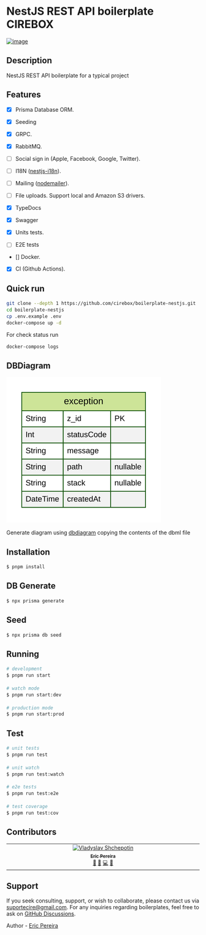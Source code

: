 # NestJS REST API boilerplate CIREBOX

[![image](https://github.com/brocoders/nestjs-boilerplate/assets/72293912/197da43e-02f4-4895-8d3e-b7a42a591c26)](https://github.com/new?template_name=boilerplate-nestjs&template_owner=cirebox)

## Description
NestJS REST API boilerplate for a typical project
## Features
- [x] Prisma Database ORM.
- [x] Seeding

- [x] GRPC.
- [x] RabbitMQ.
- [ ] Social sign in (Apple, Facebook, Google, Twitter).
- [ ] I18N ([nestjs-i18n](https://www.npmjs.com/package/nestjs-i18n)).
- [ ] Mailing ([nodemailer](https://www.npmjs.com/package/nodemailer)).
- [ ] File uploads. Support local and Amazon S3 drivers.
- [x] TypeDocs
- [x] Swagger
- [x] Units tests.
- [ ] E2E tests 
- [] Docker.
- [x] CI (Github Actions).

## Quick run

```bash
git clone --depth 1 https://github.com/cirebox/boilerplate-nestjs.git
cd boilerplate-nestjs
cp .env.example .env
docker-compose up -d
```

For check status run

```bash
docker-compose logs
```

## DBDiagram

![image](prisma/ERD.svg)

Generate diagram using [dbdiagram](https://dbdiagram.io/d) copying the contents of the dbml file

## Installation
```bash
$ pnpm install
```

## DB Generate
```bash
$ npx prisma generate
```

## Seed
```bash
$ npx prisma db seed
```

## Running

```bash
# development
$ pnpm run start

# watch mode
$ pnpm run start:dev

# production mode
$ pnpm run start:prod
```

## Test

```bash
# unit tests
$ pnpm run test

# unit watch
$ pnpm run test:watch

# e2e tests
$ pnpm run test:e2e

# test coverage
$ pnpm run test:cov
```

## Contributors

<!-- ALL-CONTRIBUTORS-LIST:START - Do not remove or modify this section -->
<!-- prettier-ignore-start -->
<!-- markdownlint-disable -->
<table>
  <tbody>
    <tr>
      <td align="center" valign="top" width="14.28%">
        <a href="https://github.com/Shchepotin">
            <img src="https://avatars.githubusercontent.com/u/9134065?v=4?s=100" width="100px;" alt="Vladyslav Shchepotin"/>
            <br />
            <sub>
                <b>Eric Pereira</b>
            </sub>
        </a><br />
        <a href="#maintenance-Shchepotin" title="Maintenance">🚧</a> 
        <a href="#doc-Shchepotin" title="Documentation">📖</a> 
        <a href="#code-Shchepotin" title="Code">💻</a>
        <a href="#business-sars" title="Business development">💼</a>
      </td>      
    </tr>
  </tbody>
</table>
<!-- markdownlint-restore -->
<!-- prettier-ignore-end -->
<!-- ALL-CONTRIBUTORS-LIST:END -->

## Support
If you seek consulting, support, or wish to collaborate, please contact us via [suportecire@gmail.com](mailto:suportecire@gmail.com). For any inquiries regarding boilerplates, feel free to ask on [GitHub Discussions](https://github.com/cirebox/boilerplate-nestjs/discussions).

Author - [Eric Pereira](https://portfolio-eric-pereira.vercel.app/)